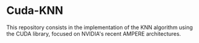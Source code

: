 # Cuda-KNN

This repository consists in the implementation of the KNN algorithm using the CUDA library, focused on NVIDIA's recent AMPERE architectures.
